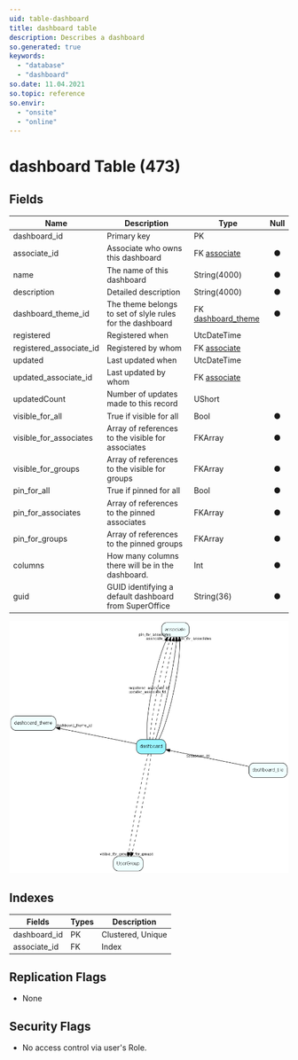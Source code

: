 ```yaml
---
uid: table-dashboard
title: dashboard table
description: Describes a dashboard
so.generated: true
keywords:
  - "database"
  - "dashboard"
so.date: 11.04.2021
so.topic: reference
so.envir:
  - "onsite"
  - "online"
---
```


# dashboard Table (473)

## Fields

| Name | Description | Type | Null |
|------|-------------|------|:----:|
|dashboard\_id|Primary key|PK| |
|associate\_id|Associate who owns this dashboard|FK [associate](associate.md)|&#x25CF;|
|name|The name of this dashboard|String(4000)|&#x25CF;|
|description|Detailed description|String(4000)|&#x25CF;|
|dashboard\_theme\_id|The theme belongs to set of slyle rules for the dashboard|FK [dashboard_theme](dashboard-theme.md)|&#x25CF;|
|registered|Registered when|UtcDateTime| |
|registered\_associate\_id|Registered by whom|FK [associate](associate.md)| |
|updated|Last updated when|UtcDateTime| |
|updated\_associate\_id|Last updated by whom|FK [associate](associate.md)| |
|updatedCount|Number of updates made to this record|UShort| |
|visible\_for\_all|True if visible for all|Bool|&#x25CF;|
|visible\_for\_associates|Array of references to the visible for associates|FKArray|&#x25CF;|
|visible\_for\_groups|Array of references to the visible for groups|FKArray|&#x25CF;|
|pin\_for\_all|True if pinned for all|Bool|&#x25CF;|
|pin\_for\_associates|Array of references to the pinned associates|FKArray|&#x25CF;|
|pin\_for\_groups|Array of references to the pinned groups|FKArray|&#x25CF;|
|columns|How many columns there will be in the dashboard.|Int|&#x25CF;|
|guid|GUID identifying a default dashboard from SuperOffice|String(36)|&#x25CF;|


![dashboard table relationship diagram](./media/dashboard.png)

## Indexes

| Fields | Types | Description |
|--------|-------|-------------|
|dashboard\_id |PK |Clustered, Unique |
|associate\_id |FK |Index |

## Replication Flags

* None

## Security Flags

* No access control via user's Role.

